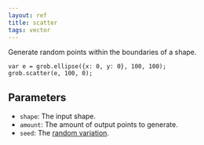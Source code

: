 ```yaml
---
layout: ref
title: scatter
tags: vector
---
```

Generate random points within the boundaries of a shape.

    var e = grob.ellipse({x: 0, y: 0}, 100, 100);
    grob.scatter(e, 100, 0);

## Parameters
- `shape`: The input shape.
- `amount`: The amount of output points to generate.
- `seed`: The [random variation](/guide/randomness.html).
